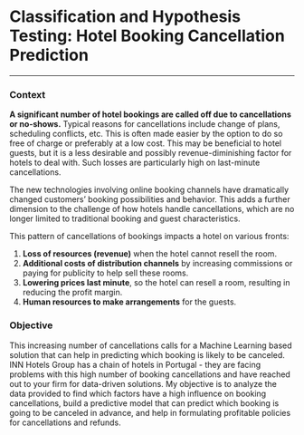 
# **Classification and Hypothesis Testing: Hotel Booking Cancellation Prediction**


---------------


### **Context**

**A significant number of hotel bookings are called off due to cancellations or no-shows.** Typical reasons for cancellations include change of plans, scheduling conflicts, etc. This is often made easier by the option to do so free of charge or preferably at a low cost. This may be beneficial to hotel guests, but it is a less desirable and possibly revenue-diminishing factor for hotels to deal with. Such losses are particularly high on last-minute cancellations.

The new technologies involving online booking channels have dramatically changed customers’ booking possibilities and behavior. This adds a further dimension to the challenge of how hotels handle cancellations, which are no longer limited to traditional booking and guest characteristics.

This pattern of cancellations of bookings impacts a hotel on various fronts:
1. **Loss of resources (revenue)** when the hotel cannot resell the room.
2. **Additional costs of distribution channels** by increasing commissions or paying for publicity to help sell these rooms.
3. **Lowering prices last minute**, so the hotel can resell a room, resulting in reducing the profit margin.
4. **Human resources to make arrangements** for the guests.

### **Objective**

This increasing number of cancellations calls for a Machine Learning based solution that can help in predicting which booking is likely to be canceled. INN Hotels Group has a chain of hotels in Portugal - they are facing problems with this high number of booking cancellations and have reached out to your firm for data-driven solutions. My objective is to analyze the data provided to find which factors have a high influence on booking cancellations, build a predictive model that can predict which booking is going to be canceled in advance, and help in formulating profitable policies for cancellations and refunds.


